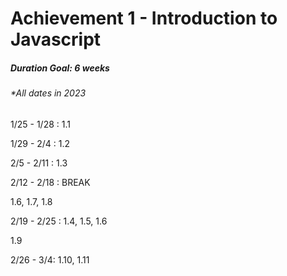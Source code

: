 # Achievement 1 - Introduction to Javascript

##### Duration Goal: 6 weeks
###### \*All dates in 2023

1/25 - 1/28 : 1.1

1/29 - 2/4 : 1.2  

2/5 - 2/11 : 1.3 

2/12 - 2/18 : BREAK 

1.6, 1.7, 1.8

2/19 - 2/25 : 1.4, 1.5, 1.6

1.9

2/26 - 3/4: 1.10, 1.11

